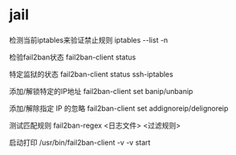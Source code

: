 # jail


### 
检测当前iptables来验证禁止规则
iptables --list -n

检验fail2ban状态
fail2ban-client status <JAIL>

特定监狱的状态
fail2ban-client status ssh-iptables

添加/解锁特定的IP地址
fail2ban-client set <JAIL> banip/unbanip <IP>

添加/解除指定 IP 的忽略
fail2ban-client set <JAIL> addignoreip/delignoreip <IP>

测试匹配规则
fail2ban-regex <日志文件> <过滤规则>

启动打印
/usr/bin/fail2ban-client -v -v start
